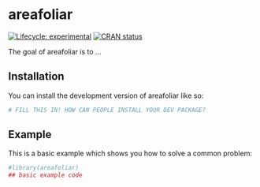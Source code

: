 
<!-- README.md is generated from README.Rmd. Please edit that file -->

# areafoliar

<!-- badges: start -->

[![Lifecycle:
experimental](https://img.shields.io/badge/lifecycle-experimental-orange.svg)](https://lifecycle.r-lib.org/articles/stages.html#experimental)
[![CRAN
status](https://www.r-pkg.org/badges/version/areafoliar)](https://CRAN.R-project.org/package=areafoliar)
<!-- badges: end -->

The goal of areafoliar is to …

## Installation

You can install the development version of areafoliar like so:

``` r
# FILL THIS IN! HOW CAN PEOPLE INSTALL YOUR DEV PACKAGE?
```

## Example

This is a basic example which shows you how to solve a common problem:

``` r
#library(areafoliar)
## basic example code
```
